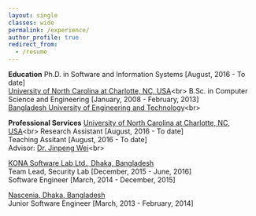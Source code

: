 ```yaml
---
layout: single
classes: wide
permalink: /experience/
author_profile: true
redirect_from:
  - /resume
---
```

**Education**
Ph.D. in Software and Information Systems [August, 2016 - To date]<br>
    [University of North Carolina at Charlotte, NC, USA]("https://cci.uncc.edu/departments/software-and-information-systems-sis")<br>
B.Sc. in Computer Science and Engineering [January, 2008 - February, 2013]<br/>
  [Bangladesh University of Engineering and Technology]("https:www.buet.ac.bd")<br>
      
**Professional Services**
[University of North Carolina at Charlotte, NC, USA]("https://cci.uncc.edu/departments/software-and-information-systems-sis")<br>
    Research Assistant [August, 2016 - To date]<br>
    Teaching Assitant [August, 2016 - To date] <br>
    Advisor: [Dr. Jinpeng Wei]("https://webpages.charlotte.edu/jwei8/")<br>
      
  [KONA Software Lab Ltd., Dhaka, Bangladesh]("https://konasl.com/") <br>
    Team Lead, Security Lab [December, 2015 - June, 2016]<br>
    Software Engineer [March, 2014 - December, 2015]<br>
    
  [Nascenia, Dhaka, Bangladesh]("https://nascenia.com/") <br>
  Junior Software Engineer [March, 2013 - February, 2014]<br>
